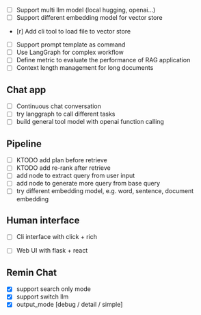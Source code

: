 - [ ] Support multi llm model (local hugging, openai...)
- [ ] Support different embedding model for vector store
- [r] Add cli tool to load file to vector store
- [ ] Support prompt template as command
- [ ] Use LangGraph for complex workflow
- [ ] Define metric to evaluate the performance of RAG application
- [ ] Context length management for long documents

## Chat app
- [ ] Continuous chat conversation
- [ ] try langgraph to call different tasks
- [ ] build general tool model with openai function calling

## Pipeline
- [ ] KTODO add plan before retrieve
- [ ] KTODO add re-rank after retrieve
- [ ] add node to extract query from user input
- [ ] add node to generate more query from base query
- [ ] try different embedding model, e.g. word, sentence, document embedding

## Human interface

- [ ] Cli interface with click + rich
- [ ] Web UI with flask + react



## Remin Chat
- [x] support search only mode 
- [x] support switch llm
- [x] output_mode [debug / detail / simple]
